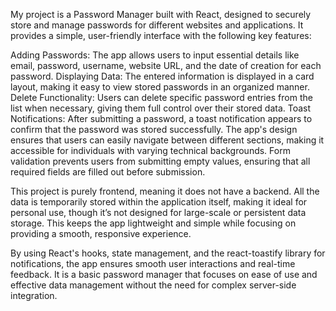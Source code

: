 My project is a Password Manager built with React, designed to securely store and manage passwords for different websites and applications. It provides a simple, user-friendly interface with the following key features:

Adding Passwords: The app allows users to input essential details like email, password, username, website URL, and the date of creation for each password.
Displaying Data: The entered information is displayed in a card layout, making it easy to view stored passwords in an organized manner.
Delete Functionality: Users can delete specific password entries from the list when necessary, giving them full control over their stored data.
Toast Notifications: After submitting a password, a toast notification appears to confirm that the password was stored successfully.
The app's design ensures that users can easily navigate between different sections, making it accessible for individuals with varying technical backgrounds. Form validation prevents users from submitting empty values, ensuring that all required fields are filled out before submission.

This project is purely frontend, meaning it does not have a backend. All the data is temporarily stored within the application itself, making it ideal for personal use, though it’s not designed for large-scale or persistent data storage. This keeps the app lightweight and simple while focusing on providing a smooth, responsive experience.

By using React's hooks, state management, and the react-toastify library for notifications, the app ensures smooth user interactions and real-time feedback. It is a basic password manager that focuses on ease of use and effective data management without the need for complex server-side integration.
